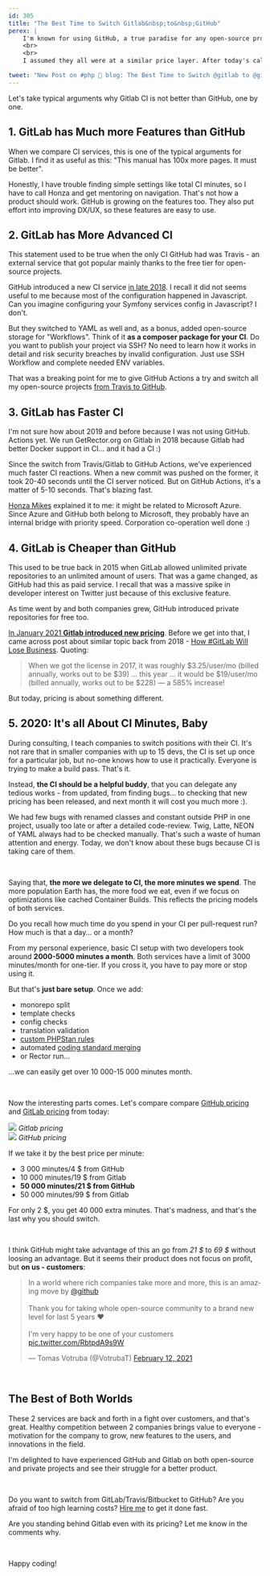 ```yaml
---
id: 305
title: "The Best Time to Switch Gitlab&nbsp;to&nbsp;GitHub"
perex: |
    I'm known for using GitHub, a true paradise for any open-source project. But I don't have much experience with private projects pricing for this and other services like GitLab or Bitbucket.
    <br>
    <br>
    I assumed they all were at a similar price layer. After today's call with one of my clients, I've learned about one benefit of GitHub Actions for private projects I didn't consider before. **So much it's worth the switch.**

tweet: "New Post on #php 🐘 blog: The Best Time to Switch @gitlab to @github"
---
```


Let's take typical arguments why Gitlab CI is not better than GitHub, one by one.

## 1. GitLab has Much more Features than GitHub

When we compare CI services, this is one of the typical arguments for Gitlab. I find it as useful as this: "This manual has 100x more pages. It must be better".

Honestly, I have trouble finding simple settings like total CI minutes, so I have to call Honza and get mentoring on navigation. That's not how a product should work. GitHub is growing on the features too. They also put effort into improving DX/UX, so these features are easy to use.

## 2. GitLab has More Advanced CI

This statement used to be true when the only CI GitHub had was Travis - an external service that got popular mainly thanks to the free tier for open-source projects.

GitHub introduced a new CI service [in late 2018](https://github.blog/changelog/2018-10-16-github-actions-limited-beta/). I recall it did not seems useful to me because most of the configuration happened in Javascript. Can you imagine configuring your Symfony services config in Javascript? I don't.

But they switched to YAML as well and, as a bonus, added open-source storage for "Workflows". Think of it **as a composer package for your CI**. Do you want to publish your project via SSH? No need to learn how it works in detail and risk security breaches by invalid configuration. Just use SSH Workflow and complete needed ENV variables.

That was a breaking point for me to give GitHub Actions a try and switch all my open-source projects [from Travis to GitHub](/blog/2020/01/27/switch-travis-to-github-actions-to-reduce-stress/).

## 3. GitLab has Faster CI

I'm not sure how about 2019 and before because I was not using GitHub.
Actions yet. We run GetRector.org on Gitlab in 2018 because Gitlab had better Docker support in CI... and it had a CI :)

Since the switch from Travis/Gitlab to GitHub Actions, we've experienced much faster CI reactions. When a new commit was pushed on the former, it took 20-40 seconds until the CI server noticed. But on GitHub Actions, it's a matter of 5-10 seconds. That's blazing fast.

[Honza Mikes](https://github.com/JanMikes) explained it to me: it might be related to Microsoft Azure. Since Azure and GitHub both belong to Microsoft, they probably have an internal bridge with priority speed. Corporation co-operation well done :)

## 4. GitLab is Cheaper than GitHub

This used to be true back in 2015 when GitLab allowed unlimited private repositories to an unlimited amount of users. That was a game changed, as GitHub had this as paid service. I recall that was a massive spike in developer interest on Twitter just because of this exclusive feature.

As time went by and both companies grew, GitHub introduced private repositories for free too.

[In January 2021 **Gitlab introduced new pricing**](https://techcrunch.com/2021/01/26/gitlab-reshuffles-its-paid-subscription-plans/). Before we get into that, I came across post about similar topic back from 2018 - [How #GitLab Will Lose Business](https://mlaccetti.medium.com/how-gitlab-will-lose-business-bea8fb2f0fd4). Quoting:

<blockquote class="blockquote">
    When we got the license in 2017, it was roughly $3.25/user/mo (billed annually, works out to be $39) ... this year ... it would be $19/user/mo (billed annually, works out to be $228) — a 585% increase!
</blockquote>

But today, pricing is about something different.

## 5. 2020: It's all About CI Minutes, Baby

During consulting, I teach companies to switch positions with their CI. It's not rare that in smaller companies with up to 15 devs, the CI is set up once for a particular job, but no-one knows how to use it practically. Everyone is trying to make a build pass. That's it.

Instead, **the CI should be a helpful buddy**, that you can delegate any tedious works - from updated, from finding bugs... to checking that new pricing has been released, and next month it will cost you much more :).

We had few bugs with renamed classes and constant outside PHP in one project, usually too late or after a detailed code-review. Twig, Latte, NEON of YAML always had to be checked manually. That's such a waste of human attention and energy. Today, we don't know about these bugs because CI is taking care of them.

<br>

Saying that, **the more we delegate to CI, the more minutes we spend**. The more population Earth has, the more food we eat, even if we focus on optimizations like cached Container Builds. This reflects the pricing models of both services.

Do you recall how much time do you spend in your CI per pull-request run? How much is that a day... or a month?

From my personal experience, basic CI setup with two developers took around **2000-5000 minutes a month**. Both services have a limit of 3000 minutes/month for one-tier. If you cross it, you have to pay more or stop using it.

But that's **just bare setup**. Once we add:

* monorepo split
* template checks
* config checks
* translation validation
* [custom PHPStan rules](https://tomasvotruba.com/blog/2020/12/14/new-in-symplify-9-more-than-110-phpstan-rules/)
* automated [coding standard merging](https://tomasvotruba.com/blog/2020/12/28/why-coding-standards-should-not-be-part-of-ci/)
* or Rector run...

...we can easily get over 10 000-15 000 minutes month.

<br>

Now the interesting parts comes. Let's compare compare [GitHub pricing](https://github.com/pricing) and [GitLab pricing](https://about.gitlab.com/pricing/) from today:


<img src="https://user-images.githubusercontent.com/924196/110146332-b9e3f900-7dda-11eb-99fd-9ffb500095fc.png" class="img-thumbnail mb-2">
<em>Gitlab pricing</em>

<br>

<img src="https://user-images.githubusercontent.com/924196/110146328-b94b6280-7dda-11eb-97a2-332bbc0fd8f0.png" class="img-thumbnail mb-2">
<em>GitHub pricing</em>

<br>

If we take it by the best price per minute:

- 3 000 minutes/4 $ from GitHub
- 10 000 minutes/19 $ from Gitlab
- **50 000 minutes/21 $ from GitHub**
- 50 000 minutes/99 $ from Gitlab

For only 2 $, you get 40 000 extra minutes. That's madness, and that's the last why you should switch.

<br>

I think GitHub might take advantage of this an go from *21 $* to *69 $* without loosing an advantage. But it seems their product does not focus on profit, but **on us - customers**:

<blockquote class="twitter-tweet"><p lang="en" dir="ltr">In a world where rich companies take more and more, this is an amazing move by <a href="https://twitter.com/github?ref_src=twsrc%5Etfw">@github</a> <br><br>Thank you for taking whole open-source community to a brand new level for last 5 years ❤️️<br><br>I'm very happy to be one of your customers <a href="https://t.co/RbtpdA9s9W">pic.twitter.com/RbtpdA9s9W</a></p>&mdash; Tomas Votruba (@VotrubaT) <a href="https://twitter.com/VotrubaT/status/1360353684396380171?ref_src=twsrc%5Etfw">February 12, 2021</a></blockquote>

<script async src="https://platform.twitter.com/widgets.js" charset="utf-8"></script>

<br>


## The Best of Both Worlds

These 2 services are back and forth in a fight over customers, and that's great. Healthy competition between 2 companies brings value to everyone - motivation for the company to grow, new features to the users, and innovations in the field.

I'm delighted to have experienced GitHub and Gitlab on both open-source and private projects and see their struggle for a better product.

<br>

Do you want to switch from GitLab/Travis/Bitbucket to GitHub? Are you afraid of too high learning costs? [Hire me](https://tomasvotruba.com/contact/) to get it done fast.

Are you standing behind Gitlab even with its pricing? Let me know in the comments why.

<br>

Happy coding!

